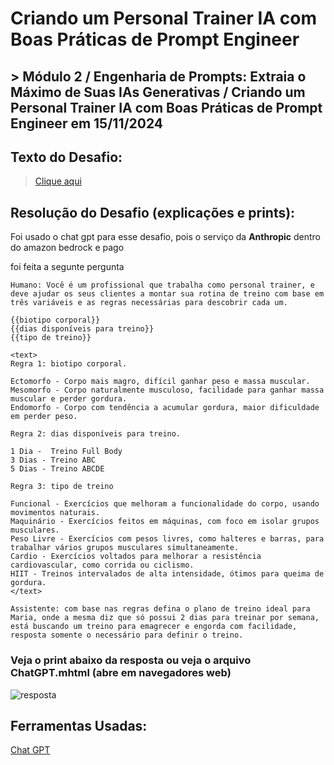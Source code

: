 ﻿# **Criando um Personal Trainer IA com Boas Práticas de Prompt Engineer**

## > **Módulo 2 / Engenharia de Prompts: Extraia o Máximo de Suas IAs Generativas / Criando um Personal Trainer IA com Boas Práticas de Prompt Engineer em 15/11/2024**

## **Texto do Desafio:**

> [Clique aqui](https://github.com/digitalinnovationone/prompt-challenger-personal-ia/tree/main)

## **Resolução do Desafio (explicações e prints):**

Foi usado o chat gpt para esse desafio, pois o serviço da **Anthropic** dentro do amazon bedrock e pago

foi feita a segunte pergunta

```
Humano: Você é um profissional que trabalha como personal trainer, e deve ajudar os seus clientes a montar sua rotina de treino com base em três variáveis e as regras necessárias para descobrir cada um.

{{biotipo corporal}}
{{dias disponíveis para treino}}
{{tipo de treino}}

<text>
Regra 1: biotipo corporal.

Ectomorfo - Corpo mais magro, difícil ganhar peso e massa muscular.
Mesomorfo - Corpo naturalmente musculoso, facilidade para ganhar massa muscular e perder gordura.
Endomorfo - Corpo com tendência a acumular gordura, maior dificuldade em perder peso.

Regra 2: dias disponíveis para treino.

1 Dia -  Treino Full Body
3 Dias - Treino ABC
5 Dias - Treino ABCDE

Regra 3: tipo de treino

Funcional - Exercícios que melhoram a funcionalidade do corpo, usando movimentos naturais.
Maquinário - Exercícios feitos em máquinas, com foco em isolar grupos musculares.
Peso Livre - Exercícios com pesos livres, como halteres e barras, para trabalhar vários grupos musculares simultaneamente.
Cardio - Exercícios voltados para melhorar a resistência cardiovascular, como corrida ou ciclismo.
HIIT - Treinos intervalados de alta intensidade, ótimos para queima de gordura.
</text>

Assistente: com base nas regras defina o plano de treino ideal para Maria, onde a mesma diz que só possui 2 dias para treinar por semana, está buscando um treino para emagrecer e engorda com facilidade, resposta somente o necessário para definir o treino.
```
### **Veja o print abaixo da resposta ou veja o arquivo ChatGPT.mhtml (abre em navegadores web)**

![resposta](assets/resposta.png)

## **Ferramentas Usadas:**

[Chat GPT](https://chatgpt.com/)
